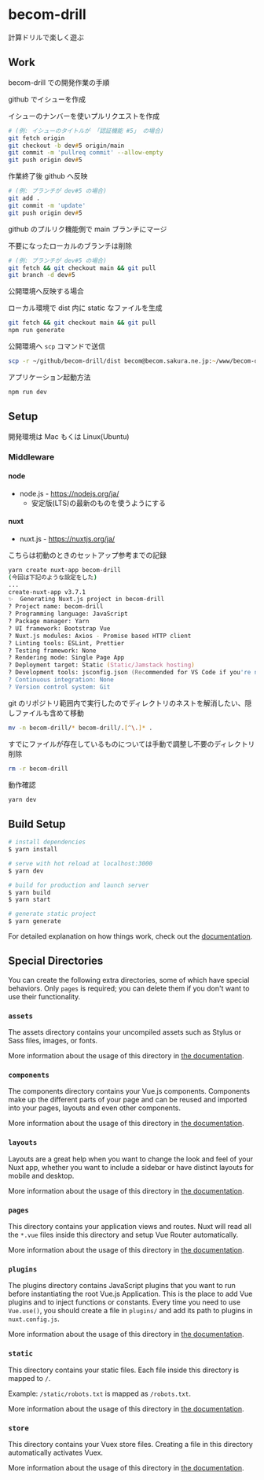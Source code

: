 # becom-drill

計算ドリルで楽しく遊ぶ

## Work

becom-drill での開発作業の手順

github でイシューを作成

イシューのナンバーを使いプルリクエストを作成

```zsh
# (例: イシューのタイトルが 「認証機能 #5」 の場合)
git fetch origin
git checkout -b dev#5 origin/main
git commit -m 'pullreq commit' --allow-empty
git push origin dev#5
```

作業終了後 github へ反映

```zsh
# (例: ブランチが dev#5 の場合)
git add .
git commit -m 'update'
git push origin dev#5
```

github のプルリク機能側で main ブランチにマージ

不要になったローカルのブランチは削除

```zsh
# (例: ブランチが dev#5 の場合)
git fetch && git checkout main && git pull
git branch -d dev#5
```

公開環境へ反映する場合

ローカル環境で dist 内に static なファイルを生成

```zsh
git fetch && git checkout main && git pull
npm run generate
```

公開環境へ `scp` コマンドで送信

```zsh
scp -r ~/github/becom-drill/dist becom@becom.sakura.ne.jp:~/www/becom-drill
```

アプリケーション起動方法

```zsh
npm run dev
```

## Setup

開発環境は Mac もくは Linux(Ubuntu)

### Middleware

#### node

- node.js - <https://nodejs.org/ja/>
  - 安定版(LTS)の最新のものを使うようにする

#### nuxt

- nuxt.js - <https://nuxtjs.org/ja/>

こちらは初動のときのセットアップ参考までの記録

```zsh
yarn create nuxt-app becom-drill
(今回は下記のような設定をした)
...
create-nuxt-app v3.7.1
✨  Generating Nuxt.js project in becom-drill
? Project name: becom-drill
? Programming language: JavaScript
? Package manager: Yarn
? UI framework: Bootstrap Vue
? Nuxt.js modules: Axios - Promise based HTTP client
? Linting tools: ESLint, Prettier
? Testing framework: None
? Rendering mode: Single Page App
? Deployment target: Static (Static/Jamstack hosting)
? Development tools: jsconfig.json (Recommended for VS Code if you're not using typescript)
? Continuous integration: None
? Version control system: Git
```

git のリポジトリ範囲内で実行したのでディレクトリのネストを解消したい、隠しファイルも含めて移動

```zsh
mv -n becom-drill/* becom-drill/.[^\.]* .
```

すでにファイルが存在しているものについては手動で調整し不要のディレクトリ削除

```zsh
rm -r becom-drill
```

動作確認

```zsh
yarn dev
```

## Build Setup

```bash
# install dependencies
$ yarn install

# serve with hot reload at localhost:3000
$ yarn dev

# build for production and launch server
$ yarn build
$ yarn start

# generate static project
$ yarn generate
```

For detailed explanation on how things work, check out the [documentation](https://nuxtjs.org).

## Special Directories

You can create the following extra directories, some of which have special behaviors. Only `pages` is required; you can delete them if you don't want to use their functionality.

### `assets`

The assets directory contains your uncompiled assets such as Stylus or Sass files, images, or fonts.

More information about the usage of this directory in [the documentation](https://nuxtjs.org/docs/2.x/directory-structure/assets).

### `components`

The components directory contains your Vue.js components. Components make up the different parts of your page and can be reused and imported into your pages, layouts and even other components.

More information about the usage of this directory in [the documentation](https://nuxtjs.org/docs/2.x/directory-structure/components).

### `layouts`

Layouts are a great help when you want to change the look and feel of your Nuxt app, whether you want to include a sidebar or have distinct layouts for mobile and desktop.

More information about the usage of this directory in [the documentation](https://nuxtjs.org/docs/2.x/directory-structure/layouts).


### `pages`

This directory contains your application views and routes. Nuxt will read all the `*.vue` files inside this directory and setup Vue Router automatically.

More information about the usage of this directory in [the documentation](https://nuxtjs.org/docs/2.x/get-started/routing).

### `plugins`

The plugins directory contains JavaScript plugins that you want to run before instantiating the root Vue.js Application. This is the place to add Vue plugins and to inject functions or constants. Every time you need to use `Vue.use()`, you should create a file in `plugins/` and add its path to plugins in `nuxt.config.js`.

More information about the usage of this directory in [the documentation](https://nuxtjs.org/docs/2.x/directory-structure/plugins).

### `static`

This directory contains your static files. Each file inside this directory is mapped to `/`.

Example: `/static/robots.txt` is mapped as `/robots.txt`.

More information about the usage of this directory in [the documentation](https://nuxtjs.org/docs/2.x/directory-structure/static).

### `store`

This directory contains your Vuex store files. Creating a file in this directory automatically activates Vuex.

More information about the usage of this directory in [the documentation](https://nuxtjs.org/docs/2.x/directory-structure/store).
